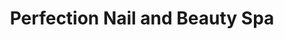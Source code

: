 ---
title: "Perfection Nail and Beauty Spa"
url: /caversham/perfection-nail-and-beauty-spa/
shop: beauty
---